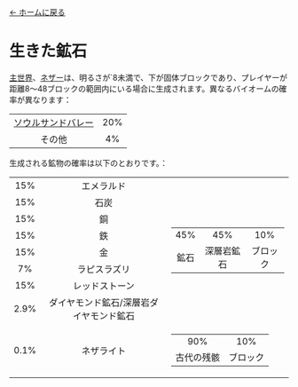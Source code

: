 [← ホームに戻る](../)
# 生きた鉱石
[主世界](https://minecraft.fandom.com/zh/wiki/主世界)、[ネザー](https://minecraft.fandom.com/zh/wiki/地獄)は、明るさが`8未満で、下が固体ブロックであり、プレイヤーが距離8〜48ブロックの範囲内にいる場合に生成されます。異なるバイオームの確率が異なります： 

<table>
    <tr>
        <td align="center"><a href="https://minecraft.fandom.com/zh/wiki/灵魂沙峡谷">ソウルサンドバレー</a></td>
        <td align="center">20%</td>
    </tr>
    <tr>
        <td align="center">その他</td>
        <td align="center">4%</td>
    </tr>
</table>

生成される鉱物の確率は以下のとおりです。：  

<table>
    <tr>
        <td align="center">15%</td>
        <td align="center">エメラルド</td>
        <td align="center" rowspan="8">
            <table>
                <tr>
                    <td align="center">45%</td>
                    <td align="center">45%</td>
                    <td align="center">10%</td>
                </tr>
                <tr>
                    <td align="center">鉱石</td>
                    <td align="center">深層岩鉱石</td>
                    <td align="center">ブロック</td>
                </tr>
            </table>
        </td>
    </tr>
    <tr>
        <td align="center">15%</td>
        <td align="center">石炭</td>
    </tr>
    <tr>
        <td align="center">15%</td>
        <td align="center">銅</td>
    </tr>
    <tr>
        <td align="center">15%</td>
        <td align="center">鉄</td>
    </tr>
    <tr>
        <td align="center">15%</td>
        <td align="center">金</td>
    </tr>
    <tr>
        <td align="center">7%</td>
        <td align="center">ラピスラズリ</td>
    </tr>
    <tr>
        <td align="center">15%</td>
        <td align="center">レッドストーン</td>
    </tr>
    <tr>
        <td align="center">2.9%</td>
        <td align="center">ダイヤモンド鉱石/深層岩ダイヤモンド鉱石</td>
    </tr>
    <tr>
        <td align="center">0.1%</td>
        <td align="center">ネザライト</td>
        <td align="center">
            <table>
                <tr>
                    <td align="center">90%</td>
                    <td align="center">10%</td>
                </tr>
                <tr>
                    <td align="center">古代の残骸</td>
                    <td align="center">ブロック</td>
                </tr>
            </table>
        </td>
    </tr>
</table>
